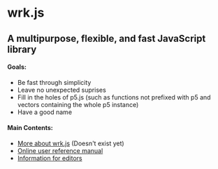 # wrk.js

## A multipurpose, flexible, and fast JavaScript library

#### Goals:
- Be fast through simplicity
- Leave no unexpected suprises
- Fill in the holes of p5.js (such as functions not prefixed with p5 and vectors containing the whole p5 instance)
- Have a good name

#### Main Contents:
- [More about wrk.js]() (Doesn't exist yet)
- [Online user reference manual](https://naltonsoftware.com/wrkReference/)
- [Information for editors](editorDocumentation/README.md)